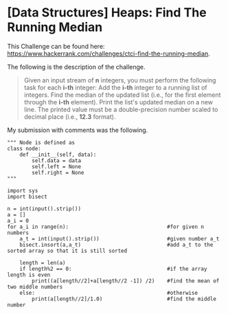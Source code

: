 # [Data Structures] Heaps: Find The Running Median

This Challenge can be found here: https://www.hackerrank.com/challenges/ctci-find-the-running-median.

The following is the description of the challenge.

>Given an input stream of **n** integers, you must perform the following task for each **i-th** integer:
Add the **i-th** integer to a running list of integers.
Find the median of the updated list (i.e., for the first element through the **i-th** element).
Print the list's updated median on a new line. The printed value must be a double-precision number scaled to decimal place (i.e., **12.3** format).

My submission with comments was the following.


```
""" Node is defined as
class node:
    def __init__(self, data):
        self.data = data
        self.left = None
        self.right = None
"""

import sys
import bisect

n = int(input().strip())                         
a = []
a_i = 0
for a_i in range(n):                                #for given n numbers
    a_t = int(input().strip())                      #given number a_t
    bisect.insort(a,a_t)                            #add a_t to the sorted array so that it is still sorted
       
    length = len(a)                                 
    if length%2 == 0:                               #if the array length is even
        print((a[length//2]+a[length//2 -1]) /2)    #find the mean of two middle numbers
    else:                                           #otherwise
        print(a[length//2]/1.0)                     #find the middle number
        
```
